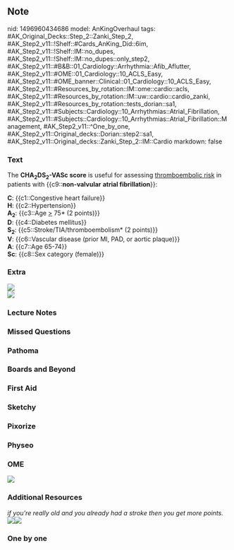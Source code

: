 ## Note
nid: 1496960434686
model: AnKingOverhaul
tags: #AK_Original_Decks::Step_2::Zanki_Step_2, #AK_Step2_v11::!Shelf::#Cards_AnKing_Did::6im, #AK_Step2_v11::!Shelf::IM::no_dupes, #AK_Step2_v11::!Shelf::IM::no_dupes::only_step2, #AK_Step2_v11::#B&B::01_Cardiology::Arrhythmia::Afib_Aflutter, #AK_Step2_v11::#OME::01_Cardiology::10_ACLS_Easy, #AK_Step2_v11::#OME_banner::Clinical::01_Cardiology::10_ACLS_Easy, #AK_Step2_v11::#Resources_by_rotation::IM::ome::cardio::acls, #AK_Step2_v11::#Resources_by_rotation::IM::uw::cardio::cardio_zanki, #AK_Step2_v11::#Resources_by_rotation::tests_dorian::sa1, #AK_Step2_v11::#Subjects::Cardiology::10_Arrhythmias::Atrial_Fibrillation, #AK_Step2_v11::#Subjects::Cardiology::10_Arrhythmias::Atrial_Fibrillation::Management, #AK_Step2_v11::^One_by_one, #AK_Step2_v11::Original_decks::Dorian::step2::sa1, #AK_Step2_v11::Original_decks::Zanki_Step_2::IM::Cardio
markdown: false

### Text
The <b>CHA<sub>2</sub>DS<sub>2</sub>-VASc score</b> is useful for
assessing <u>thromboembolic risk</u> in patients with
{{c9::<b>non-valvular</b> <b>atrial fibrillation</b>}}:
<div>
  <b>C</b>: {{c1::Congestive heart failure}}
</div>
<div>
  <b>H</b>: {{c2::Hypertension}}
</div>
<div>
  <b>A</b><sub style="font-weight: bold;">2</sub>: {{c3::Age
  <u>></u> 75* (2 points)}}
</div>
<div>
  <b>D</b>: {{c4::Diabetes mellitus}}
</div>
<div>
  <b>S</b><sub style="font-weight: bold;">2</sub>:
  {{c5::Stroke/TIA/thromboembolism* (2 points)}}
</div>
<div>
  <b>V</b>: {{c6::Vascular disease (prior MI, PAD, or aortic
  plaque)}}
</div>
<div>
  <b>A</b>: {{c7::Age 65-74}}
</div>
<div>
  <b>Sc</b>: {{c8::Sex category (female)}}
</div>

### Extra
<div><img src="chadvasc%20oral%20anticoag.png"></div><img src=
"chadvasc.png">

### Lecture Notes


### Missed Questions


### Pathoma


### Boards and Beyond


### First Aid


### Sketchy


### Pixorize


### Physeo


### OME
<div class="ome-widget">
  <a href=
  "https://onlinemeded.org/spa/cardiology/acls-easy/acquire?ref=anki">
  <img src="_OME_AnkiFlashcards_Lesson_5.png"></a>
</div>

### Additional Resources
<div>
  <i>if you're really old and you already had a stroke then you get
  more points.</i>
</div>
<div>
  <i><img class="" src="paste-20667382628353.jpg" style=
  ""><img class="" src="L18435.jpg" style=""></i>
</div>

### One by one

